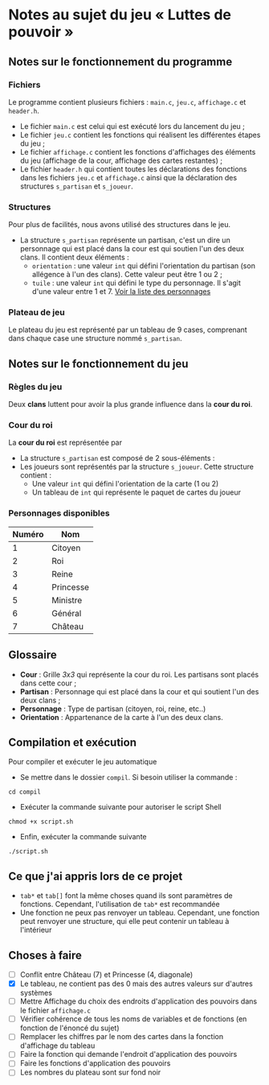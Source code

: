 # Notes au sujet du jeu « Luttes de pouvoir »

## Notes sur le fonctionnement du programme

### Fichiers

Le programme contient plusieurs fichiers : `main.c`, `jeu.c`, `affichage.c` et `header.h`.
+ Le fichier `main.c` est celui qui est exécuté lors du lancement du jeu ;
+ Le fichier `jeu.c` contient les fonctions qui réalisent les différentes étapes du jeu ;
+ Le fichier `affichage.c` contient les fonctions d'affichages des éléments du jeu (affichage de la cour, affichage des cartes restantes) ;
+ Le fichier `header.h` qui contient toutes les déclarations des fonctions dans les fichiers `jeu.c` et `affichage.c` ainsi que la déclaration des structures `s_partisan` et `s_joueur`.

### Structures

Pour plus de facilités, nous avons utilisé des structures dans le jeu. 
+ La structure `s_partisan` représente un partisan, c'est un dire un personnage qui est placé dans la cour est qui soutien l'un des deux clans. Il contient deux éléments :
  - `orientation` : une valeur `int` qui défini l'orientation du partisan (son allégence à l'un des clans). Cette valeur peut être 1 ou 2 ;
  - `tuile` : une valeur `int` qui défini le type du personnage. Il s'agit d'une valeur entre 1 et 7. [Voir la liste des personnages](#personnages-disponibles)

### Plateau de jeu

Le plateau du jeu est représenté par un tableau de 9 cases, comprenant dans chaque case une structure nommé `s_partisan`.


## Notes sur le fonctionnement du jeu

### Règles du jeu

Deux **clans** luttent pour avoir la plus grande influence dans la **cour du roi**.

### Cour du roi

La **cour du roi** est représentée par 

+ La structure `s_partisan` est composé de 2 sous-éléments : 
+ Les joueurs sont représentés par la structure `s_joueur`. Cette structure contient :
  - Une valeur `int` qui défini l'orientation de la carte (1 ou 2)
  - Un tableau de `int` qui représente le paquet de cartes du joueur


### Personnages disponibles 

| Numéro | Nom       |
| ------ | --------- |
| 1      | Citoyen   |
| 2      | Roi       |
| 3      | Reine     |
| 4      | Princesse |
| 5      | Ministre  |
| 6      | Général   |
| 7      | Château   |


## Glossaire
+ **Cour** : Grille *3x3* qui représente la cour du roi. Les partisans sont placés dans cette cour ;
+ **Partisan** : Personnage qui est placé dans la cour et qui soutient l'un des deux clans ;
+ **Personnage** : Type de partisan (citoyen, roi, reine, etc..)
+ **Orientation** : Appartenance de la carte à l'un des deux clans.

## Compilation et exécution

Pour compiler et exécuter le jeu automatique
+ Se mettre dans le dossier `compil`. Si besoin utiliser la commande :
``` console
cd compil
```
+ Exécuter la commande suivante pour autoriser le script Shell
``` console
chmod +x script.sh
```
+ Enfin, exécuter la commande suivante
``` console
./script.sh
```


## Ce que j'ai appris lors de ce projet
+ `tab*` et `tab[]` font la même choses quand ils sont paramètres de fonctions. Cependant, l'utilisation de `tab*` est recommandée
+ Une fonction ne peux pas renvoyer un tableau. Cependant, une fonction peut renvoyer une structure, qui elle peut contenir un tableau à l'intérieur

## Choses à faire
- [ ] Conflit entre Château (7) et Princesse (4, diagonale)
- [x] Le tableau, ne contient pas des 0 mais des autres valeurs sur d'autres systèmes
- [ ] Mettre Affichage du choix des endroits d'application des pouvoirs dans le fichier `affichage.c`
- [ ] Vérifier cohérence de tous les noms de variables et de fonctions (en fonction de l'énoncé du sujet)
- [ ] Remplacer les chiffres par le nom des cartes dans la fonction d'affichage du tableau
- [ ] Faire la fonction qui demande l'endroit d'application des pouvoirs
- [ ] Faire les fonctions d'application des pouvoirs
- [ ] Les nombres du plateau sont sur fond noir